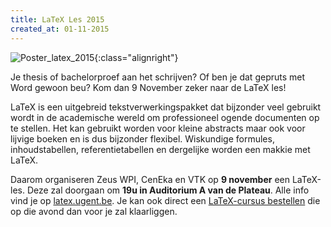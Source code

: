 ```yaml
---
title: LaTeX Les 2015
created_at: 01-11-2015
---
```


![Poster_latex_2015](https://zeus.ugent.be/wp-content/uploads/2015/11/Poster_latex_2015-213x300.jpg){:class="alignright"}

Je thesis of bachelorproef aan het schrijven? Of ben je dat gepruts met Word gewoon beu? Kom dan 9 November zeker naar de LaTeX les!

LaTeX is een uitgebreid tekstverwerkingspakket dat bijzonder veel gebruikt wordt in de academische wereld om professioneel ogende documenten op te stellen. Het kan gebruikt worden voor kleine abstracts maar ook voor lijvige boeken en is dus bijzonder flexibel. Wiskundige formules, inhoudstabellen, referentietabellen en dergelijke worden een makkie met LaTeX.

Daarom organiseren Zeus WPI, CenEka en VTK op **9 november** een LaTeX-les. Deze zal doorgaan om **19u in Auditorium A van de Plateau**. Alle info vind je op [latex.ugent.be](https://latex.ugent.be). Je kan ook direct een [LaTeX-cursus bestellen](https://latex.ugent.be/cursus-bestelling-latex-les-2014) die op die avond dan voor je zal klaarliggen.
